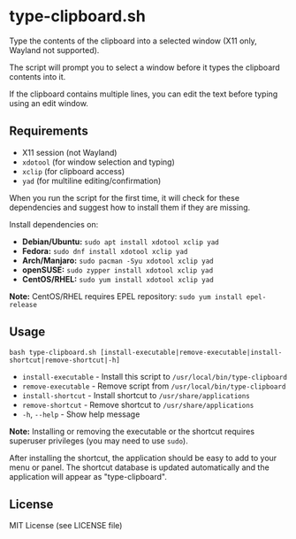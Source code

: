 # type-clipboard.sh

Type the contents of the clipboard into a selected window (X11 only, Wayland not supported).

The script will prompt you to select a window before it types the clipboard contents into it.

If the clipboard contains multiple lines, you can edit the text before typing using an edit window.

## Requirements

- X11 session (not Wayland)
- `xdotool` (for window selection and typing)
- `xclip` (for clipboard access)
- `yad` (for multiline editing/confirmation)

When you run the script for the first time, it will check for these dependencies and suggest how to install them if they are missing.

Install dependencies on:

- **Debian/Ubuntu:** `sudo apt install xdotool xclip yad`
- **Fedora:** `sudo dnf install xdotool xclip yad`
- **Arch/Manjaro:** `sudo pacman -Syu xdotool xclip yad`
- **openSUSE:** `sudo zypper install xdotool xclip yad`
- **CentOS/RHEL:** `sudo yum install xdotool xclip yad` 

**Note:** CentOS/RHEL requires EPEL repository: `sudo yum install epel-release`

## Usage

```
bash type-clipboard.sh [install-executable|remove-executable|install-shortcut|remove-shortcut|-h]
```

- `install-executable` - Install this script to `/usr/local/bin/type-clipboard`
- `remove-executable`  - Remove script from `/usr/local/bin/type-clipboard`
- `install-shortcut`   - Install shortcut to `/usr/share/applications`
- `remove-shortcut`    - Remove shortcut to `/usr/share/applications`
- `-h`, `--help`       - Show help message

**Note:** Installing or removing the executable or the shortcut requires superuser privileges (you may need to use `sudo`).

After installing the shortcut, the application should be easy to add to your menu or panel. The shortcut database is updated automatically and the application will appear as "type-clipboard".

## License

MIT License (see LICENSE file)
